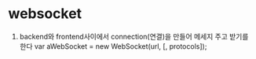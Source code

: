 # websocket

1. backend와 frontend사이에서 connection(연결)을 만들어 메세지 주고 받기를 한다
   var aWebSocket = new WebSocket(url, [, protocols]);
